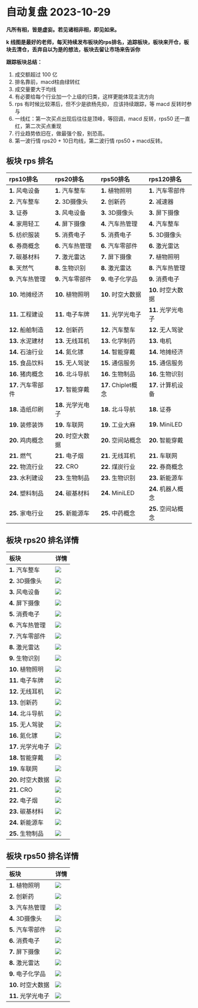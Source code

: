 # 自动复盘 2023-10-29

**凡所有相，皆是虚妄。若见诸相非相，即见如来。**

**k 线图是最好的老师，每天持续发布板块的rps排名，追踪板块，板块来开仓，板块去清仓，丢弃自以为是的想法，板块去留让市场来告诉你**
        
**跟踪板块总结：**
1. 成交额超过 100 亿
2. 排名靠前，macd柱由绿转红
3. 成交量要大于均线
4. 有必要给每个行业加一个上级的归类，这样更能体现主流方向
5. rps 有时候比较滞后，但不少是欲杨先抑， 应该持续跟踪，等 macd 反转时参与
6. 一线红：第一次买点出现后往往是顶峰，等回调，macd 反转，rps50 还一直红，第二次买点重现
7. 行业趋势依旧在，做最强个股，别恐高。
8. 第一波行情 rps20 + 10日均线，第二波行情 rps50 + macd反转。
        
## 板块 rps 排名
| rps10排名          | rps20排名          | rps50排名           | rps120排名         |
|:-------------------|:-------------------|:--------------------|:-------------------|
| **1.** 风电设备    | **1.** 汽车整车    | **1.** 植物照明     | **1.** 汽车零部件  |
| **2.** 汽车整车    | **2.** 3D摄像头    | **2.** 创新药       | **2.** 减速器      |
| **3.** 证券        | **3.** 风电设备    | **3.** 3D摄像头     | **3.** 屏下摄像    |
| **4.** 家用轻工    | **4.** 屏下摄像    | **4.** 汽车热管理   | **4.** 汽车整车    |
| **5.** 纺织服装    | **5.** 消费电子    | **5.** 消费电子     | **5.** 3D摄像头    |
| **6.** 券商概念    | **6.** 汽车热管理  | **6.** 汽车零部件   | **6.** 激光雷达    |
| **7.** 碳基材料    | **7.** 激光雷达    | **7.** 屏下摄像     | **7.** 植物照明    |
| **8.** 天然气      | **8.** 生物识别    | **8.** 激光雷达     | **8.** 汽车热管理  |
| **9.** 汽车热管理  | **9.** 汽车零部件  | **9.** 电子化学品   | **9.** 消费电子    |
| **10.** 地摊经济   | **10.** 植物照明   | **10.** 时空大数据  | **10.** 时空大数据 |
| **11.** 工程建设   | **11.** 电子车牌   | **11.** 光学光电子  | **11.** 光学光电子 |
| **12.** 船舶制造   | **12.** 创新药     | **12.** 汽车整车    | **12.** 无人驾驶   |
| **13.** 水泥建材   | **13.** 无线耳机   | **13.** 化学制药    | **13.** 电机       |
| **14.** 石油行业   | **14.** 氮化镓     | **14.** 智能穿戴    | **14.** 地摊经济   |
| **15.** 食品饮料   | **15.** 无人驾驶   | **15.** 通信服务    | **15.** 通信服务   |
| **16.** 猪肉概念   | **16.** 北斗导航   | **16.** 生物制品    | **16.** 生物识别   |
| **17.** 汽车零部件 | **17.** 智能穿戴   | **17.** Chiplet概念 | **17.** 计算机设备 |
| **18.** 造纸印刷   | **18.** 光学光电子 | **18.** 北斗导航    | **18.** 证券       |
| **19.** 装修装饰   | **19.** 车联网     | **19.** 工业大麻    | **19.** MiniLED    |
| **20.** 鸡肉概念   | **20.** 时空大数据 | **20.** 空间站概念  | **20.** 智能穿戴   |
| **21.** 燃气       | **21.** 电子烟     | **21.** 无线耳机    | **21.** 车联网     |
| **22.** 物流行业   | **22.** CRO        | **22.** 煤炭行业    | **22.** 券商概念   |
| **23.** 水利建设   | **23.** 生物制品   | **23.** 生物识别    | **23.** 新能源车   |
| **24.** 塑料制品   | **24.** 碳基材料   | **24.** MiniLED     | **24.** 机器人概念 |
| **25.** 家电行业   | **25.** 新能源车   | **25.** 中药概念    | **25.** 空间站概念 |
## 板块 rps20 排名详情
| 板块               | 详情                                                                                                 |
|:-------------------|:-----------------------------------------------------------------------------------------------------|
| **1.** 汽车整车    | ![](https://sykent-blog-image.oss-cn-beijing.aliyuncs.com/quant/image/2023/10/1698566591957-tmp.jpg) |
| **2.** 3D摄像头    | ![](https://sykent-blog-image.oss-cn-beijing.aliyuncs.com/quant/image/2023/10/1698566593491-tmp.jpg) |
| **3.** 风电设备    | ![](https://sykent-blog-image.oss-cn-beijing.aliyuncs.com/quant/image/2023/10/1698566594621-tmp.jpg) |
| **4.** 屏下摄像    | ![](https://sykent-blog-image.oss-cn-beijing.aliyuncs.com/quant/image/2023/10/1698566595852-tmp.jpg) |
| **5.** 消费电子    | ![](https://sykent-blog-image.oss-cn-beijing.aliyuncs.com/quant/image/2023/10/1698566596906-tmp.jpg) |
| **6.** 汽车热管理  | ![](https://sykent-blog-image.oss-cn-beijing.aliyuncs.com/quant/image/2023/10/1698566598066-tmp.jpg) |
| **7.** 汽车零部件  | ![](https://sykent-blog-image.oss-cn-beijing.aliyuncs.com/quant/image/2023/10/1698566599179-tmp.jpg) |
| **8.** 激光雷达    | ![](https://sykent-blog-image.oss-cn-beijing.aliyuncs.com/quant/image/2023/10/1698566600308-tmp.jpg) |
| **9.** 生物识别    | ![](https://sykent-blog-image.oss-cn-beijing.aliyuncs.com/quant/image/2023/10/1698566601532-tmp.jpg) |
| **10.** 植物照明   | ![](https://sykent-blog-image.oss-cn-beijing.aliyuncs.com/quant/image/2023/10/1698566602609-tmp.jpg) |
| **11.** 电子车牌   | ![](https://sykent-blog-image.oss-cn-beijing.aliyuncs.com/quant/image/2023/10/1698566603663-tmp.jpg) |
| **12.** 无线耳机   | ![](https://sykent-blog-image.oss-cn-beijing.aliyuncs.com/quant/image/2023/10/1698566604886-tmp.jpg) |
| **13.** 创新药     | ![](https://sykent-blog-image.oss-cn-beijing.aliyuncs.com/quant/image/2023/10/1698566605941-tmp.jpg) |
| **14.** 北斗导航   | ![](https://sykent-blog-image.oss-cn-beijing.aliyuncs.com/quant/image/2023/10/1698566607149-tmp.jpg) |
| **15.** 无人驾驶   | ![](https://sykent-blog-image.oss-cn-beijing.aliyuncs.com/quant/image/2023/10/1698566608327-tmp.jpg) |
| **16.** 氮化镓     | ![](https://sykent-blog-image.oss-cn-beijing.aliyuncs.com/quant/image/2023/10/1698566609451-tmp.jpg) |
| **17.** 光学光电子 | ![](https://sykent-blog-image.oss-cn-beijing.aliyuncs.com/quant/image/2023/10/1698566610506-tmp.jpg) |
| **18.** 智能穿戴   | ![](https://sykent-blog-image.oss-cn-beijing.aliyuncs.com/quant/image/2023/10/1698566611700-tmp.jpg) |
| **19.** 车联网     | ![](https://sykent-blog-image.oss-cn-beijing.aliyuncs.com/quant/image/2023/10/1698566612793-tmp.jpg) |
| **20.** 时空大数据 | ![](https://sykent-blog-image.oss-cn-beijing.aliyuncs.com/quant/image/2023/10/1698566613724-tmp.jpg) |
| **21.** CRO        | ![](https://sykent-blog-image.oss-cn-beijing.aliyuncs.com/quant/image/2023/10/1698566614816-tmp.jpg) |
| **22.** 电子烟     | ![](https://sykent-blog-image.oss-cn-beijing.aliyuncs.com/quant/image/2023/10/1698566615903-tmp.jpg) |
| **23.** 碳基材料   | ![](https://sykent-blog-image.oss-cn-beijing.aliyuncs.com/quant/image/2023/10/1698566617073-tmp.jpg) |
| **24.** 新能源车   | ![](https://sykent-blog-image.oss-cn-beijing.aliyuncs.com/quant/image/2023/10/1698566618173-tmp.jpg) |
| **25.** 生物制品   | ![](https://sykent-blog-image.oss-cn-beijing.aliyuncs.com/quant/image/2023/10/1698566619331-tmp.jpg) |
## 板块 rps50 排名详情
| 板块               | 详情                                                                                                 |
|:-------------------|:-----------------------------------------------------------------------------------------------------|
| **1.** 植物照明    | ![](https://sykent-blog-image.oss-cn-beijing.aliyuncs.com/quant/image/2023/10/1698566620404-tmp.jpg) |
| **2.** 创新药      | ![](https://sykent-blog-image.oss-cn-beijing.aliyuncs.com/quant/image/2023/10/1698566621531-tmp.jpg) |
| **3.** 汽车热管理  | ![](https://sykent-blog-image.oss-cn-beijing.aliyuncs.com/quant/image/2023/10/1698566622533-tmp.jpg) |
| **4.** 3D摄像头    | ![](https://sykent-blog-image.oss-cn-beijing.aliyuncs.com/quant/image/2023/10/1698566623753-tmp.jpg) |
| **5.** 汽车零部件  | ![](https://sykent-blog-image.oss-cn-beijing.aliyuncs.com/quant/image/2023/10/1698566624865-tmp.jpg) |
| **6.** 消费电子    | ![](https://sykent-blog-image.oss-cn-beijing.aliyuncs.com/quant/image/2023/10/1698566625971-tmp.jpg) |
| **7.** 屏下摄像    | ![](https://sykent-blog-image.oss-cn-beijing.aliyuncs.com/quant/image/2023/10/1698566626985-tmp.jpg) |
| **8.** 激光雷达    | ![](https://sykent-blog-image.oss-cn-beijing.aliyuncs.com/quant/image/2023/10/1698566628105-tmp.jpg) |
| **9.** 电子化学品  | ![](https://sykent-blog-image.oss-cn-beijing.aliyuncs.com/quant/image/2023/10/1698566629231-tmp.jpg) |
| **10.** 时空大数据 | ![](https://sykent-blog-image.oss-cn-beijing.aliyuncs.com/quant/image/2023/10/1698566630120-tmp.jpg) |
| **11.** 光学光电子 | ![](https://sykent-blog-image.oss-cn-beijing.aliyuncs.com/quant/image/2023/10/1698566631137-tmp.jpg) |